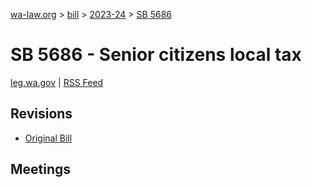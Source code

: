[wa-law.org](/) > [bill](/bill/) > [2023-24](/bill/2023-24/) > [SB 5686](/bill/2023-24/sb/5686/)

# SB 5686 - Senior citizens local tax
[leg.wa.gov](https://app.leg.wa.gov/billsummary?BillNumber=5686&Year=2023&Initiative=false) | [RSS Feed](./rss.xml)

## Revisions
* [Original Bill](1/)

## Meetings